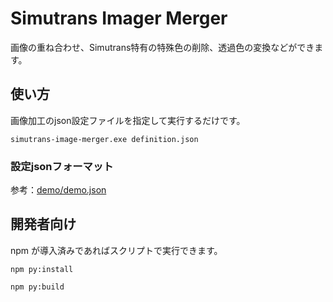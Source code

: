 # Simutrans Imager Merger

画像の重ね合わせ、Simutrans特有の特殊色の削除、透過色の変換などができます。


## 使い方

画像加工のjson設定ファイルを指定して実行するだけです。

```
simutrans-image-merger.exe definition.json
```

### 設定jsonフォーマット

参考：[demo/demo.json](demo/demo.json)

## 開発者向け
npm が導入済みであればスクリプトで実行できます。

```
npm py:install

npm py:build
```
